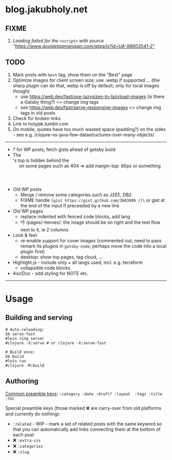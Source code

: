 # blog.jakubholy.net

## FIXME

1. _Loading failed for the `<script>` with source “https://www.googletagmanager.com/gtag/js?id=UA-98603541-2”_

## TODO

1. Mark posts with `best` tag, show them on the "Best" page
4. Optimize images for client screen size; use .webp if supported ... (the sharp plugin can do that, webp is off by default; only for local images though)
   - use https://web.dev/fast/use-lazysizes-to-lazyload-images (is there a Gatsby thing?) <> change img tags
   - see https://web.dev/fast/serve-responsive-images <> change img tags in old posts
5. Check for broken links
6. Link to holyjak.tumblr.com
7. On mobile, quotes have too much wasted space (padding?) on the sides - see e.g. /clojure-vs-java-few-datastructures-over-many-objects/

---

- ? for WP posts, fetch gists ahead of getsby build
- The <main>'s top is hidden behind the <header> on some pages such as 404 => add margin-top: 80px or something
- Old WP posts
  - Merge / remove some categories such as J2EE, DB2
  - FIXME handle `[gist https://gist.github.com/3683899 /]\` or gist at the end of the input if preceeded by a new line
- Old WP pages
  - replace indented with fenced code blocks, add lang
  - 👎 /pages/-heroes/: the image should be on right and the text flow next to it, ie 2 columns
- Look & feel:
   - re-enable support for cover images (commented out; need to pass remark its plugins in `gatsby-node`; perhaps move the code into a local plugin first)
   - desktop: show top pages, tag cloud, ...
- Highlight.js - include only + all langs used, incl. e.g. terraform
  - collapsible code blocks
- AsciDoc - add styling for NOTE etc.
---

# Usage

## Building and serving

    # Auto-reloading:
    bb serve-fast
    #lein ring server
    #clojure -X:serve # or clojure -X:serve-fast

    # Build once:
    bb build
    #lein run
    #clojure -M:build

## Authoring


[Common preamble keys](http://cryogenweb.org/docs/writing-posts.html): `:category :date :draft? :layout  :tags :title :toc`

Special preamble keys (those marked ❌ are carry-over from old platforms and currently do nothing):

 * `:related` - WIP - mark a set of related posts with the same keyword so that you can automatically add links connecting them at the bottom of each post
 * ❌ `:extra-css`
 * ❌ `:categories`
 * ❌ `:slug`
